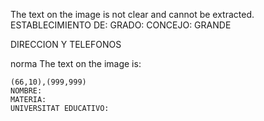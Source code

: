 The text on the image is not clear and cannot be extracted.
ESTABLECIMIENTO DE:
GRADO:
CONCEJO:
GRANDE

DIRECCION Y TELEFONOS







norma
The text on the image is:

```plaintext
(66,10),(999,999)
NOMBRE:
MATERIA:
UNIVERSITAT EDUCATIVO: